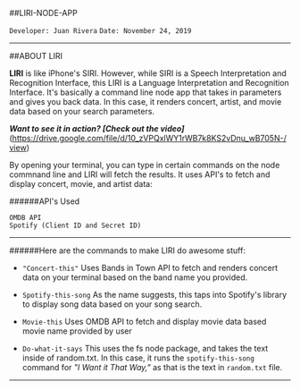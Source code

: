 ##LIRI-NODE-APP

```Developer: Juan Rivera```
```Date: November 24, 2019```

*****

##ABOUT LIRI

**LIRI** is like iPhone's SIRI. However, while SIRI is a Speech Interpretation and Recognition Interface, this LIRI is a Language Interpretation and Recognition Interface. 
It's basically a command line node app that takes in parameters and gives you back data.  In this case, it renders concert, artist, and movie data based on your search parameters.

***Want to see it in action?  [Check out the video]***
(https://drive.google.com/file/d/10_zVPQxlWY1rWB7k8KS2vDnu_wB705N-/view)


By opening your terminal, you can type in certain commands on the node commnand line and LIRI will fetch the results.  It uses API's to fetch and display concert, movie, and artist data:

######API's Used

```Bands In Town API
OMDB API
Spotify (Client ID and Secret ID)
```

*****

######Here are the commands to make LIRI do awesome stuff:
- ```"Concert-this"```  Uses Bands in Town API to fetch and renders concert data on your terminal based on the band name you provided.

- ```Spotify-this-song```  As the name suggests, this taps into Spotify's library to display song data based on your song search.

- ```Movie-this```  Uses OMDB API to fetch and display movie data based movie name provided by user

- ```Do-what-it-says``` This uses the fs node package, and takes the text inside of random.txt.  In this case, it runs the ```spotify-this-song``` command for *"I Want it That Way,"* as that is the text in ```random.txt``` file.

*****





